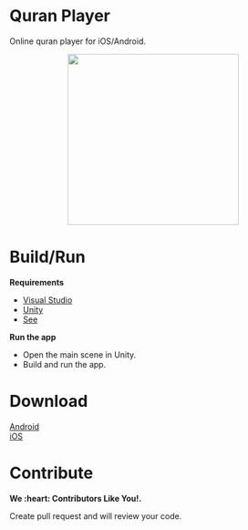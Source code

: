 # Quran Player
Online quran player for iOS/Android.
<p align="center">
  <img src="https://raw.githubusercontent.com/SaidRH/unity-online-quran-audio-player/master/preview.gif" width="300">  
<p>
  
# Build/Run
<strong>Requirements</strong>    
<ul>
<li><a href="https://visualstudio.microsoft.com/" rel="nofollow">Visual Studio</a></li>
<li><a href="https://store.unity.com/" rel="nofollow">Unity</a></li>  
<li><a href="https://github.com/era7imOSS/quran-player/blob/master/ProjectSettings/ProjectVersion.txt" rel="nofollow">See</a></li>  
</ul>


<strong>Run the app</strong>  
<ul>
<li>Open the main scene in Unity.</li>
<li>Build and run the app.</li>
</ul>

# Download  
<a href="https://github.com/era7imOSS/quran-player/releases/download/v1.0/QuranMushaf.apk" rel="nofollow">Android</a>   
<a href="https://github.com/era7imOSS/quran-player/issues/1" rel="nofollow">iOS</a>


# Contribute  
<p>
<strong>We :heart: Contributors Like You!. </strong>      
</p> 
<p>
Create pull request and will review your code.
</p>
